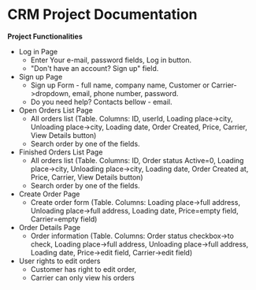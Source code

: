 # CRM Project Documentation

**Project Functionalities**

+ Log in Page
    - Enter Your e-mail, password fields, Log in button.
    - "Don't have an account? Sign up" field.
+ Sign up Page
    - Sign up Form - full name, company name, Customer or Carrier->dropdown, email, phone number, password.
    - Do you need help? Contacts bellow - email.
+ Open Orders List Page
    - All orders list (Table. Columns: ID, userId, Loading place->city, Unloading place->city, Loading date, Order Created, Price, Carrier, View Details button)
    - Search order by one of the fields.
+ Finished Orders List Page
    - All orders list (Table. Columns: ID, Order status Active=0, Loading place->city, Unloading place->city, Loading date, Order Created at, Price, Carrier, View Details button)
    - Search order by one of the fields.
+ Create Order Page
    - Create order form (Table. Columns: Loading place->full address, Unloading place->full address, Loading date, Price=empty field, Carrier=empty field)
+ Order Details Page
    - Order information (Table. Columns: Order status checkbox->to check, Loading place->full address, Unloading place->full address, Loading date, Price->edit field, Carrier->edit field)
+ User rights to edit orders
    - Customer has right to edit order,
    - Carrier can only view his orders
